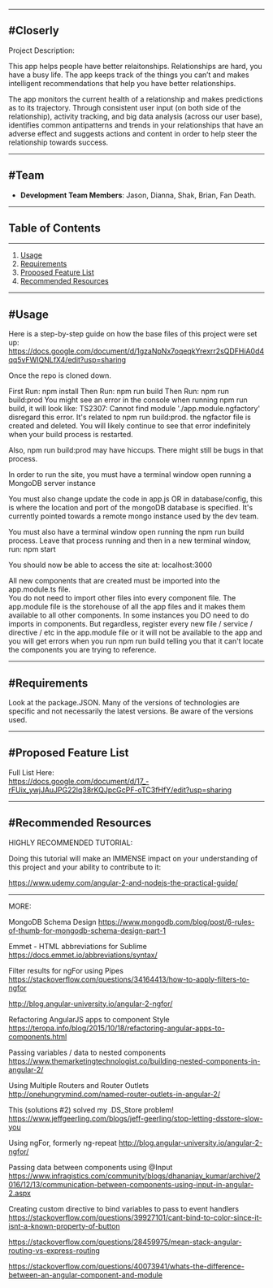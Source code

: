 ----------------------------------------------------
#Closerly
----------------------------------------------------
Project Description:

This app helps people have better relaitonships.  Relationships are hard, you have a busy life.  The app keeps track of the things you can’t and makes intelligent recommendations that help you have better relationships. 

The app monitors the current health of a relationship and makes predictions as to its trajectory.  Through consistent user input (on both side of the relationship), activity tracking, and big data analysis (across our user base), identifies common antipatterns and trends in your relationships that have an adverse effect and suggests actions and content in order to help steer the relationship towards success.

----------------------------------------------------
#Team
----------------------------------------------------

  - __Development Team Members__: Jason, Dianna, Shak, Brian, Fan Death.


----------------------------------------------------
## Table of Contents
----------------------------------------------------

1. [Usage](#Usage)
2. [Requirements](#requirements)
3. [Proposed Feature List](#proposed)
3. [Recommended Resources](#proposed)

----------------------------------------------------
#Usage
----------------------------------------------------

Here is a step-by-step guide on how the base files of this project were set up:
https://docs.google.com/document/d/1gzaNpNx7oqeqkYrexrr2sQDFHiA0d4qq5vFWIQNLfX4/edit?usp=sharing

Once the repo is cloned down.

 First Run:  npm install
 Then Run:   npm run build
 Then Run:   npm run build:prod
 You might see an error in the console when running npm run build, it will look like:
 TS2307: Cannot find module './app.module.ngfactory'
 disregard this error.  It's related to npm run build:prod.  the ngfactor file is created and deleted.
 You will likely continue to see that error indefinitely when your build process is restarted.

 Also, npm run build:prod may have hiccups.  There might still be bugs in that process.

 In order to run the site, you must have a terminal window open running a MongoDB server instance
 
 You must also change update the code in app.js OR in database/config, this is where the location and port of the mongoDB database is specified.  It's currently pointed towards a remote mongo instance used by the dev team.

 You must also have a terminal window open running the npm run build process.
 Leave that process running and then in a new terminal window, run:  npm start


 You should now be able to access the site at:  localhost:3000

 All new components that are created must be imported into the app.module.ts file.  
 You do not need to import other files into every component file.
 The app.module file is the storehouse of all the app files and it makes them available to all other components.
 In some instances you DO need to do imports in components.  But regardless, register every new file / service / directive / etc in the app.module file or it will not be available to the app and you will get errors when you run npm run build telling you that it can't locate the components you are trying to reference.


----------------------------------------------------
#Requirements
----------------------------------------------------

Look at the package.JSON.  Many of the versions of technologies are specific and not necessarily the latest versions.  Be aware of the versions used.


----------------------------------------------------
#Proposed Feature List
----------------------------------------------------

Full List Here:  
https://docs.google.com/document/d/17_-rFUix_ywjJAuJPG22lq38rKQJpcGcPF-oTC3fHfY/edit?usp=sharing


----------------------------------------------------
#Recommended Resources
----------------------------------------------------

HIGHLY RECOMMENDED TUTORIAL:

Doing this tutorial will make an IMMENSE impact on your understanding of this project and your ability to contribute to it:  

https://www.udemy.com/angular-2-and-nodejs-the-practical-guide/

--------

MORE:

MongoDB Schema Design
https://www.mongodb.com/blog/post/6-rules-of-thumb-for-mongodb-schema-design-part-1

Emmet - HTML abbreviations for Sublime
https://docs.emmet.io/abbreviations/syntax/

Filter results for ngFor using Pipes
https://stackoverflow.com/questions/34164413/how-to-apply-filters-to-ngfor

http://blog.angular-university.io/angular-2-ngfor/

Refactoring AngularJS apps to component Style
https://teropa.info/blog/2015/10/18/refactoring-angular-apps-to-components.html

Passing variables / data to nested components
https://www.themarketingtechnologist.co/building-nested-components-in-angular-2/

Using Multiple Routers and Router Outlets
http://onehungrymind.com/named-router-outlets-in-angular-2/

This (solutions #2) solved my .DS_Store problem!
https://www.jeffgeerling.com/blogs/jeff-geerling/stop-letting-dsstore-slow-you

Using ngFor, formerly ng-repeat
http://blog.angular-university.io/angular-2-ngfor/

Passing data between components using @Input
https://www.infragistics.com/community/blogs/dhananjay_kumar/archive/2016/12/13/communication-between-components-using-input-in-angular-2.aspx

Creating custom directive to bind variables to pass to event handlers
https://stackoverflow.com/questions/39927101/cant-bind-to-color-since-it-isnt-a-known-property-of-button

https://stackoverflow.com/questions/28459975/mean-stack-angular-routing-vs-express-routing

https://stackoverflow.com/questions/40073941/whats-the-difference-between-an-angular-component-and-module


